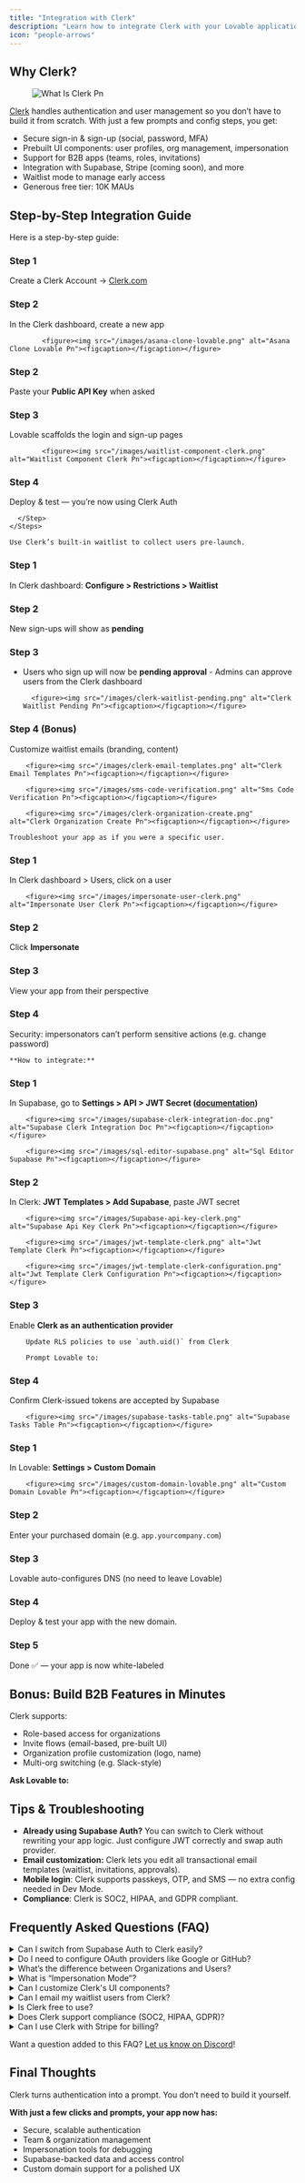 ```yaml
---
title: "Integration with Clerk"
description: "Learn how to integrate Clerk with your Lovable application"
icon: "people-arrows"
---
```


## Why Clerk?

<figure><img src="/images/what-is-clerk.png" alt="What Is Clerk Pn"><figcaption></figcaption></figure>

[Clerk](https://clerk.com) handles authentication and user management so you don’t have to build it from scratch. With just a few prompts and config steps, you get:

- Secure sign-in & sign-up (social, password, MFA)
- Prebuilt UI components: user profiles, org management, impersonation
- Support for B2B apps (teams, roles, invitations)
- Integration with Supabase, Stripe (coming soon), and more
- Waitlist mode to manage early access
- Generous free tier: 10K MAUs

## Step-by-Step Integration Guide

Here is a step-by-step guide:

### Step 1
Create a Clerk Account → [Clerk.com](https://clerk.com)

### Step 2
In the Clerk dashboard, create a new app

        
      
            <figure><img src="/images/asana-clone-lovable.png" alt="Asana Clone Lovable Pn"><figcaption></figcaption></figure>

### Step 2
Paste your **Public API Key** when asked

### Step 3
Lovable scaffolds the login and sign-up pages

            <figure><img src="/images/waitlist-component-clerk.png" alt="Waitlist Component Clerk Pn"><figcaption></figcaption></figure>

### Step 4
Deploy & test — you’re now using Clerk Auth

      </Step>
    </Steps>
  </Step>
  
    Use Clerk’s built-in waitlist to collect users pre-launch.

    

### Step 1
In Clerk dashboard: **Configure \> Restrictions \> Waitlist**

### Step 2
New sign-ups will show as **pending**

### Step 3
- Users who sign up will now be **pending approval**
        - Admins can approve users from the Clerk dashboard

        <figure><img src="/images/clerk-waitlist-pending.png" alt="Clerk Waitlist Pending Pn"><figcaption></figcaption></figure>

### Step 4 (Bonus)
Customize waitlist emails (branding, content)

        <figure><img src="/images/clerk-email-templates.png" alt="Clerk Email Templates Pn"><figcaption></figcaption></figure>

        <figure><img src="/images/sms-code-verification.png" alt="Sms Code Verification Pn"><figcaption></figcaption></figure>

  </Step>
  
        <figure><img src="/images/clerk-organization-create.png" alt="Clerk Organization Create Pn"><figcaption></figcaption></figure>

    
  </Step>
  
    Troubleshoot your app as if you were a specific user.

    

### Step 1
In Clerk dashboard \> Users, click on a user

        <figure><img src="/images/impersonate-user-clerk.png" alt="Impersonate User Clerk Pn"><figcaption></figcaption></figure>

### Step 2
Click **Impersonate**

### Step 3
View your app from their perspective

### Step 4
Security: impersonators can’t perform sensitive actions (e.g. change password)

  </Step>
  
    **How to integrate:**

    

### Step 1
In Supabase, go to **Settings \> API \> JWT Secret (**[**documentation**](https://clerk.com/docs/integrations/databases/supabase)**)**

        <figure><img src="/images/supabase-clerk-integration-doc.png" alt="Supabase Clerk Integration Doc Pn"><figcaption></figcaption></figure>

        <figure><img src="/images/sql-editor-supabase.png" alt="Sql Editor Supabase Pn"><figcaption></figcaption></figure>

### Step 2
In Clerk: **JWT Templates \> Add Supabase**, paste JWT secret

        <figure><img src="/images/Supabase-api-key-clerk.png" alt="Supabase Api Key Clerk Pn"><figcaption></figcaption></figure>

        <figure><img src="/images/jwt-template-clerk.png" alt="Jwt Template Clerk Pn"><figcaption></figcaption></figure>

        <figure><img src="/images/jwt-template-clerk-configuration.png" alt="Jwt Template Clerk Configuration Pn"><figcaption></figcaption></figure>

### Step 3
Enable **Clerk as an authentication provider**

        Update RLS policies to use `auth.uid()` from Clerk

        Prompt Lovable to:

        

### Step 4
Confirm Clerk-issued tokens are accepted by Supabase

        <figure><img src="/images/supabase-tasks-table.png" alt="Supabase Tasks Table Pn"><figcaption></figcaption></figure>

  </Step>
  
    

### Step 1
In Lovable: **Settings \> Custom Domain**

        <figure><img src="/images/custom-domain-lovable.png" alt="Custom Domain Lovable Pn"><figcaption></figcaption></figure>

### Step 2
Enter your purchased domain (e.g. `app.yourcompany.com`)

### Step 3
Lovable auto-configures DNS (no need to leave Lovable)

### Step 4
Deploy & test your app with the new domain.

### Step 5
Done ✅ — your app is now white-labeled

  </Step>
  
</Steps>

## Bonus: Build B2B Features in Minutes

Clerk supports:

- Role-based access for organizations
- Invite flows (email-based, pre-built UI)
- Organization profile customization (logo, name)
- Multi-org switching (e.g. Slack-style)

**Ask Lovable to:**

## Tips & Troubleshooting

- **Already using Supabase Auth?** You can switch to Clerk without rewriting your app logic. Just configure JWT correctly and swap auth provider.
- **Email customization:** Clerk lets you edit all transactional email templates (waitlist, invitations, approvals).
- **Mobile login**: Clerk supports passkeys, OTP, and SMS — no extra config needed in Dev Mode.
- **Compliance**: Clerk is SOC2, HIPAA, and GDPR compliant.

## Frequently Asked Questions (FAQ)

  <details>
<summary>Can I switch from Supabase Auth to Clerk easily?</summary>
Yes. Clerk and Supabase work well together. You just need to:

    - Set up Clerk to issue JWTs
    - Add Supabase’s JWT secret in Clerk
    - Update Supabase RLS policies to use Clerk’s `auth.uid()`

    This lets you plug Clerk into an existing Supabase-backed app with minimal changes.
</details>
  <details>
<summary>Do I need to configure OAuth providers like Google or GitHub?</summary>
Only for production. In development mode, Clerk provides shared credentials for testing. For production:

    - Set up your own Google/GitHub/etc. credentials
    - Add them in Clerk under **OAuth settings**
</details>
  <details>
<summary>What’s the difference between Organizations and Users?</summary>
- **Users**: Individuals who can log in to your app
    - **Organizations**: Groups of users (teams, companies)

    Use organizations when you want:

    - Role-based access (Admin, Member, etc.)
    - Users to invite teammates
    - B2B SaaS-style flows
</details>
  <details>
<summary>What is “Impersonation Mode”?</summary>
It allows admins to log in as any user — super helpful for:

    - Debugging user issues
    - Understanding their experience
    - Providing live support

    
</details>
  <details>
<summary>Can I customize Clerk's UI components?</summary>
Yes. Clerk offers:

    - Full CSS support via `appearance` props
    - The option to build fully custom UIs using Clerk React hooks

    You can keep the out-of-the-box look or fully match your app’s brand.
</details>
  <details>
<summary>Can I email my waitlist users from Clerk?</summary>
Currently:

    - Users are auto-notified when approved from the waitlist
    - Bulk email support is **coming soon**

    For now, export emails and use your preferred email tool.
</details>
  <details>
<summary>Is Clerk free to use?</summary>
Yes\! Clerk has a generous free tier:

    - Up to **10,000 Monthly Active Users (MAUs)**
    - Paid plans start at **$25/month**, with usage-based pricing after

    You can use it in production without paying until you scale.
</details>
  <details>
<summary>Does Clerk support compliance (SOC2, HIPAA, GDPR)?</summary>
Yes. Clerk is:

    - **SOC 2 certified**
    - **HIPAA-compliant**
    - **GDPR-ready**

    Ideal for teams building in regulated industries.
</details>
  <details>
<summary>Can I use Clerk with Stripe for billing?</summary>
Coming soon. You’ll soon be able to:

    - Define plans (e.g. Free, Pro, Enterprise)
    - Let users/orgs manage subscriptions from Clerk’s UI
    - Automatically sync data to Stripe

    Follow [@clerkdev](https://x.com/clerkdev?lang=en) on X for updates.
</details>

Want a question added to this FAQ? [Let us know on Discord](https://discord.gg/lovable-dev)\!

## Final Thoughts

Clerk turns authentication into a prompt. You don’t need to build it yourself.

**With just a few clicks and prompts, your app now has:**

- Secure, scalable authentication
- Team & organization management
- Impersonation tools for debugging
- Supabase-backed data and access control
- Custom domain support for a polished UX